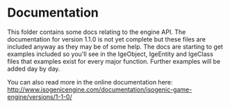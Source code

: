 # Documentation
This folder contains some docs relating to the engine API. The documentation for version 1.1.0 is not yet complete but
these files are included anyway as they may be of some help. The docs are starting to get examples included so you'll
see in the IgeObject, IgeEntity and IgeClass files that examples exist for every major function. Further examples will
be added day by day.

You can also read more in the online documentation here: http://www.isogenicengine.com/documentation/isogenic-game-engine/versions/1-1-0/